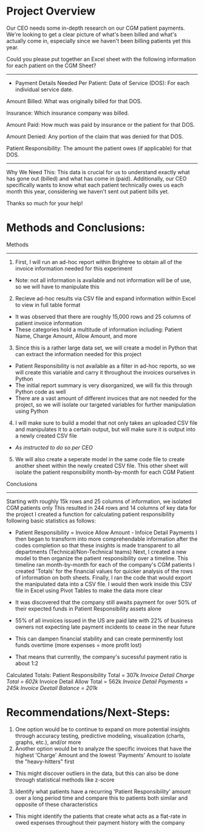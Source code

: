 # Project Overview
Our CEO needs some in-depth research on our CGM patient payments. We're looking to get a clear picture of what's been billed and what's actually come in, especially since we haven't been billing patients yet this year.

Could you please put together an Excel sheet with the following information for each patient on the CGM Sheet?
_________________________
- Payment Details Needed Per Patient:
Date of Service (DOS): For each individual service date.

Amount Billed: What was originally billed for that DOS.

Insurance: Which insurance company was billed.

Amount Paid: How much was paid by insurance or the patient for that DOS.

Amount Denied: Any portion of the claim that was denied for that DOS.

Patient Responsibility: The amount the patient owes (if applicable) for that DOS.

__________________________________

Why We Need This:
This data is crucial for us to understand exactly what has gone out (billed) and what has come in (paid). Additionally, our CEO specifically wants to know what each patient technically owes us each month this year, considering we haven't sent out patient bills yet.

Thanks so much for your help!


# Methods and Conclusions:

Methods
______________
1) First, I will run an ad-hoc report within Brightree to obtain all of the invoice information needed for this experiment
- Note: not all information is available and not information will be of use, so we will have to manipulate this
2) Recieve ad-hoc results via CSV file and expand information within Excel to view in full table format
- It was observed that there are roughly 15,000 rows and 25 columns of patient invoice information
- These categories hold a multitude of information including: Patient Name, Charge Amount, Allow Amount, and more
3) Since this is a rather large data set, we will create a model in Python that can extract the information needed for this project
- Patient Responsibility is not available as a filter in ad-hoc reports, so we will create this variable and carry it throughout the invoices ourselves in Python
- The initial report summary is very disorganized, we will fix this through Python code as well
- There are a vast amount of different invoices that are not needed for the project, so we will isolate our targeted variables for further manipulation using Python
4) I will make sure to build a model that not only takes an uploaded CSV file and manipulates it to a certain output, but will make sure it is output into a newly created CSV file
- *As instructed to do so per CEO*
5) We will also create a seperate model in the same code file to create another sheet within the newly created CSV file. This other sheet will isolate the patient responsibility month-by-month for each CGM Patient

Conclusions
_______________
Starting with roughly 15k rows and 25 columns of information, we isolated CGM patients only
This resulted in 244 rows and 14 columns of key data for the project
I created a function for calculating patient responsibility following basic statistics as follows:
- Patient Responsibility = Invoice Allow Amount - Infoice Detail Payments
I then began to transform into more comprehendable information after the codes completion so that these insights is made transparent to all departments (Technical/Non-Technical teams)
Next, I created a new model to then organize the patient responsibility over a timeline. This timeline ran month-by-month for each of the company's CGM patients
I created 'Totals' for the financial values for quicker analysis of the rows of information on both sheets.
Finally, I ran the code that would export the manipulated data into a CSV file. I would then work inside this CSV file in Excel using Pivot Tables to make the data more clear


- It was discovered that the company still awaits payment for over 50% of their expected funds in Patient Responsibility assets alone
- 55% of all invoices issued in the US are paid late with 22% of business owners not expecting late payment incidents to cease in the near future
- This can dampen financial stability and can create perminently lost funds overtime (more expenses = more profit lost)
- That means that currently, the company's sucessful payment ratio is about 1:2

Calculated Totals:
Patient Responsibility Total = 307k
*Invoice Detail Charge Total = 602k*
Invoice Detail Allow Total = 562k
*Invoice Detail Payments = 245k*
*Invoice Deetail Balance = 201k*

# Recommendations/Next-Steps:

1) One option would be to continue to expand on more potential insights through accuracy testing, predictive modeling, visualization (charts, graphs, etc.), and/or more
2) Another option would be to analyze the specific invoices that have the highest 'Charge' Amount and the lowest 'Payments' Amount to isolate the "heavy-hitters" first
- This might discover outliers in the data, but this can also be done through statistical methods like z-score
3) Identify what patients have a recurring 'Patient Responsibility' amount over a long period time and compare this to patients both similar and opposite of these characteristics
- This might identify the patients that create what acts as a flat-rate in owed expenses throughout their payment history with the company



